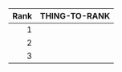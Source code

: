 | Rank | THING-TO-RANK |
|-----:|---------------|
|     1|               |
|     2|               |
|     3|               |


